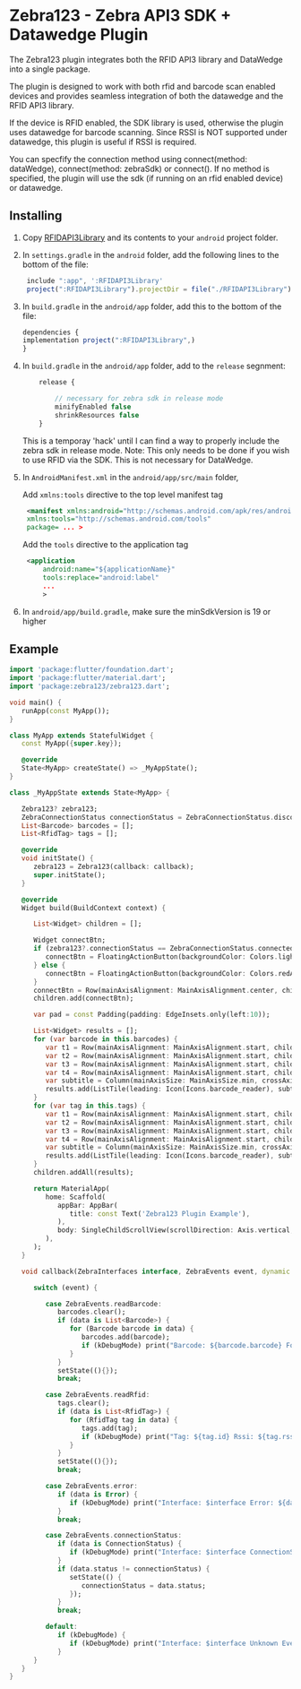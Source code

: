 # Zebra123 - Zebra API3 SDK + Datawedge Plugin

The Zebra123 plugin integrates both the RFID API3 library and DataWedge into a single package. 

The plugin is designed to work with both rfid and barcode scan enabled devices and provides seamless integration of both the datawedge and the RFID API3 library.

If the device is RFID enabled, the SDK library is used, otherwise the plugin uses datawedge for barcode scanning. Since RSSI is NOT supported under datawedge, this plugin is useful if RSSI is required.

You can specfify the connection method using connect(method: dataWedge), connect(method: zebraSdk) or connect(). If no method is specified, the plugin will use the sdk (if running on an rfid enabled device) or datawedge.

## Installing
1. Copy [RFIDAPI3Library](https://github.com/AppDaddy-Software-Solutions-Inc/zebra123/tree/master/zebra123/android/RFIDAPI3Library) and its contents to your `android` project folder.

2. In `settings.gradle` in the `android` folder, add the following lines to the bottom of the file:

   ```javascript
    include ":app", ':RFIDAPI3Library'
    project(":RFIDAPI3Library").projectDir = file("./RFIDAPI3Library")
   ```

3. In `build.gradle` in the `android/app` folder, add this to the bottom of the file:

    ```javascript
    dependencies {
    implementation project(":RFIDAPI3Library",)
    }   
    ```

4. In `build.gradle` in the `android/app` folder, add to the `release` segnment:

    ```javascript
        release {

            // necessary for zebra sdk in release mode
            minifyEnabled false
            shrinkResources false
        }
   ```
   This is a temporay 'hack' until I can find a way to properly include the zebra sdk in release mode.
   Note: This only needs to be done if you wish to use RFID via the SDK. This is not necessary for DataWedge.

5. In `AndroidManifest.xml` in the `android/app/src/main` folder,

   Add `xmlns:tools` directive to the top level manifest tag
   ```xml
    <manifest xmlns:android="http://schemas.android.com/apk/res/android"
    xmlns:tools="http://schemas.android.com/tools"
    package= ... >
    ```

   Add the `tools` directive to the application tag
   ```xml
    <application
        android:name="${applicationName}"
        tools:replace="android:label"
        ...
        >
    ```

6. In `android/app/build.gradle`, make sure the minSdkVersion is 19 or higher


## Example

```dart
import 'package:flutter/foundation.dart';
import 'package:flutter/material.dart';
import 'package:zebra123/zebra123.dart';

void main() {
   runApp(const MyApp());
}

class MyApp extends StatefulWidget {
   const MyApp({super.key});

   @override
   State<MyApp> createState() => _MyAppState();
}

class _MyAppState extends State<MyApp> {

   Zebra123? zebra123;
   ZebraConnectionStatus connectionStatus = ZebraConnectionStatus.disconnected;
   List<Barcode> barcodes = [];
   List<RfidTag> tags = [];

   @override
   void initState() {
      zebra123 = Zebra123(callback: callback);
      super.initState();
   }

   @override 
   Widget build(BuildContext context) {

      List<Widget> children = [];

      Widget connectBtn;
      if (zebra123?.connectionStatus == ZebraConnectionStatus.connected) {
         connectBtn = FloatingActionButton(backgroundColor: Colors.lightGreenAccent, onPressed: () => zebra123?.disconnect(), child: Text("Disconnect", style: TextStyle(color: Colors.black, fontSize: 20)));
      } else {
         connectBtn = FloatingActionButton(backgroundColor: Colors.redAccent.shade100, onPressed: () => zebra123?.connect(), child: Text("Connect", style: TextStyle(color: Colors.black, fontSize: 20)));
      }
      connectBtn = Row(mainAxisAlignment: MainAxisAlignment.center, children: [SizedBox(width: 200, height: 50, child: connectBtn)]);
      children.add(connectBtn);

      var pad = const Padding(padding: EdgeInsets.only(left:10));

      List<Widget> results = [];
      for (var barcode in this.barcodes) {
         var t1 = Row(mainAxisAlignment: MainAxisAlignment.start, children: [Text("Barcode:"), pad, Text("${barcode.barcode}", style: TextStyle(fontWeight: FontWeight.bold))]);
         var t2 = Row(mainAxisAlignment: MainAxisAlignment.start, children: [Text("Format:"), pad, Text("${barcode.format}", style: TextStyle(fontWeight: FontWeight.bold))]);
         var t3 = Row(mainAxisAlignment: MainAxisAlignment.start, children: [Text("Seen:"), pad, Text("${barcode.seen}", style: TextStyle(fontWeight: FontWeight.bold))]);
         var t4 = Row(mainAxisAlignment: MainAxisAlignment.start, children: [Text("Interface:"), pad, Text("${barcode.interface}", style: TextStyle(fontWeight: FontWeight.bold))]);
         var subtitle = Column(mainAxisSize: MainAxisSize.min, crossAxisAlignment: CrossAxisAlignment.start, children: [t1,t2,t3,t4]);
         results.add(ListTile(leading: Icon(Icons.barcode_reader), subtitle: SingleChildScrollView(scrollDirection: Axis.horizontal, child: subtitle)));
      }
      for (var tag in this.tags) {
         var t1 = Row(mainAxisAlignment: MainAxisAlignment.start, children: [Text("Tag:"), pad, Text("${tag.id}"  , style: TextStyle(fontWeight: FontWeight.bold))]);
         var t2 = Row(mainAxisAlignment: MainAxisAlignment.start, children: [Text("Rssi:"), pad, Text("${tag.rssi}", style: TextStyle(fontWeight: FontWeight.bold))]);
         var t3 = Row(mainAxisAlignment: MainAxisAlignment.start, children: [Text("Seen:"), pad, Text("${tag.seen}", style: TextStyle(fontWeight: FontWeight.bold))]);
         var t4 = Row(mainAxisAlignment: MainAxisAlignment.start, children: [Text("Interface:"), pad, Text("${tag.interface}", style: TextStyle(fontWeight: FontWeight.bold))]);
         var subtitle = Column(mainAxisSize: MainAxisSize.min, crossAxisAlignment: CrossAxisAlignment.start, children: [t1,t2,t3,t4]);
         results.add(ListTile(leading: Icon(Icons.barcode_reader), subtitle: SingleChildScrollView(scrollDirection: Axis.horizontal, child: subtitle)));
      }
      children.addAll(results);

      return MaterialApp(
         home: Scaffold(
            appBar: AppBar(
               title: const Text('Zebra123 Plugin Example'),
            ),
            body: SingleChildScrollView(scrollDirection: Axis.vertical, child: Column(children: children, mainAxisSize: MainAxisSize.min)),
         ),
      );
   }

   void callback(ZebraInterfaces interface, ZebraEvents event, dynamic data) {

      switch (event) {

         case ZebraEvents.readBarcode:
            barcodes.clear();
            if (data is List<Barcode>) {
               for (Barcode barcode in data) {
                  barcodes.add(barcode);
                  if (kDebugMode) print("Barcode: ${barcode.barcode} Format: ${barcode.format} Seen: ${barcode.seen} Interface: ${barcode.interface} ");
               }
            }
            setState((){});
            break;

         case ZebraEvents.readRfid:
            tags.clear();
            if (data is List<RfidTag>) {
               for (RfidTag tag in data) {
                  tags.add(tag);
                  if (kDebugMode) print("Tag: ${tag.id} Rssi: ${tag.rssi}  Seen: ${tag.seen} Interface: ${tag.interface}");
               }
            }
            setState((){});
            break;

         case ZebraEvents.error:
            if (data is Error) {
               if (kDebugMode) print("Interface: $interface Error: ${data.message}");
            }
            break;

         case ZebraEvents.connectionStatus:
            if (data is ConnectionStatus) {
               if (kDebugMode) print("Interface: $interface ConnectionStatus: ${data.status}");
            }
            if (data.status != connectionStatus) {
               setState(() {
                  connectionStatus = data.status;
               });
            }
            break;

         default:
            if (kDebugMode) {
               if (kDebugMode) print("Interface: $interface Unknown Event: $event");
            }
      }
   }
}
```